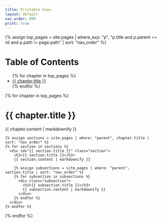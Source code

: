 ```yaml
---
title: Printable View
layout: default
nav_order: 999
print: true
---
```


{% assign top_pages = site.pages | where_exp: "p", "p.title and p.parent == nil and p.path != page.path" | sort: "nav_order" %}

# Table of Contents
<div class="toc">
  <ul>
  {% for chapter in top_pages %}
    <li><a href="#{{ chapter.title }}">{{ chapter.title }}</a></li>
  {% endfor %}
  </ul>
</div>

{% for chapter in top_pages %}
  <div id="{{ chapter.title }}" class="chapter">
    <h1>{{ chapter.title }}</h1>
    {{ chapter.content | markdownify }}

    {% assign sections = site.pages | where: "parent", chapter.title | sort: "nav_order" %}
    {% for section in sections %}
      <div id="{{ section.title }}" class="section">
        <h2>{{ section.title }}</h2>
        {{ section.content | markdownify }}

        {% assign subsections = site.pages | where: "parent", section.title | sort: "nav_order" %}
        {% for subsection in subsections %}
          <div class="subsection">
            <h3>{{ subsection.title }}</h3>
            {{ subsection.content | markdownify }}
          </div>
        {% endfor %}
      </div>
    {% endfor %}
  </div>
{% endfor %}
